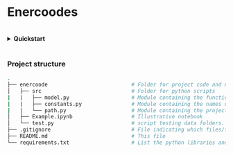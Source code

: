# Enercoodes


</p>
</details>

<br/>

<details> <summary> <b> Quickstart </b> </summary>
<p>

To copy this project, you need to clone the git repository on your computer.

**1. Set the virtual environment**

The python requirements are written in `./requirements.txt`

To create the virtual environment, follow the steps below:

Create the environment and activate it with the following commands:
```bash
PS C:\Users\...\enercoode> py -m venv .venv
PS C:\Users\...\enercoode> & .\.venv\Scripts\Activate.ps1
```

You can then install the required versions of the libraries by running
```bash
(.venv) PS C:\Users\...\enercoode> py -m pip install -r requirements.txt
```


**2. Set the solver path**

This program uses a non linear solver named ipopt (installation doc [here](https://coin-or.github.io/Ipopt/INSTALL.html))

Once installed, you need to set the value of `IPOPT_PATH` in `src/path.py` to point to the executable `ipopt.exe`

**3. Run the test**

Once the virtual environment is created and the paths are set, you can run the test script `test.py` or the illustrative notebook `Example.ipynb` 

</p>
</details>

<br/>

### Project structure

```bash
.
├── enercoode                           # Folder for project code and notebooks
│   ├── src                             # Folder for python scripts
|   |   ├── model.py                    # Module containing the functions to build the model
|   |   ├── constants.py                # Module containing the names of the project variables
|   |   └── path.py                     # Module containing the project's paths (solver, data ...)
│   ├── Example.ipynb                   # Illustrative notebook
│   └── test.py                         # script testing data folders.
├── .gitignore                          # File indicating which files/folder git must ignore (do not change/remove)
├── README.md                           # This file
└── requirements.txt                    # List the python libraries and versions to run the scripts.
```